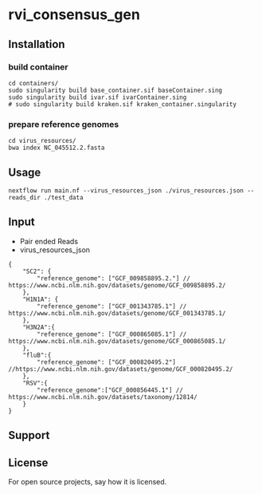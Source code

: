 # rvi_consensus_gen


## Installation

### build container

```
cd containers/
sudo singularity build base_container.sif baseContainer.sing
sudo singularity build ivar.sif ivarContainer.sing
# sudo singularity build kraken.sif kraken_container.singularity
```
### prepare reference genomes

```
cd virus_resources/
bwa index NC_045512.2.fasta
```
## Usage

```
nextflow run main.nf --virus_resources_json ./virus_resources.json --reads_dir ./test_data
```

## Input

- Pair ended Reads
- virus_resources_json
```{json}
{
    "SC2": {
        "reference_genome": ["GCF_009858895.2."] // https://www.ncbi.nlm.nih.gov/datasets/genome/GCF_009858895.2/
    },
    "H1N1A": {
        "reference_genome": ["GCF_001343785.1"] // https://www.ncbi.nlm.nih.gov/datasets/genome/GCF_001343785.1/
    },
    "H3N2A":{
        "reference_genome": ["GCF_000865085.1"] // https://www.ncbi.nlm.nih.gov/datasets/genome/GCF_000865085.1/
    },
    "fluB":{
        "reference_genome": ["GCF_000820495.2"] //https://www.ncbi.nlm.nih.gov/datasets/genome/GCF_000820495.2/
    },
    "RSV":{
        "reference_genome":["GCF_000856445.1"] // https://www.ncbi.nlm.nih.gov/datasets/taxonomy/12814/
    }
}
```


## Support


## License
For open source projects, say how it is licensed.
